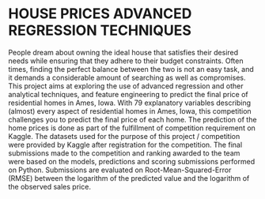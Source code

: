# HOUSE PRICES ADVANCED REGRESSION TECHNIQUES

People dream about owning the ideal house that satisfies their desired needs while ensuring that they adhere to their budget constraints. Often times, finding the perfect balance between the two is not an easy task, and it demands a considerable amount of searching as well as compromises. This project aims at exploring the use of advanced regression and other analytical techniques, and feature engineering to predict the final price of residential homes in Ames, Iowa. With 79 explanatory variables describing (almost) every aspect of residential homes in Ames, Iowa, this competition challenges you to predict the final price of each home.
 The prediction of the home prices is done as part of the fulfillment of competition requirement on Kaggle. The datasets used for the purpose of this project / competition were provided by Kaggle after registration for the competition. The final submissions made to the competition and ranking awarded to the team were based on the models, predictions and scoring submissions performed on Python. 
Submissions are evaluated on Root-Mean-Squared-Error (RMSE) between the logarithm of the predicted value and the logarithm of the observed sales price. 
